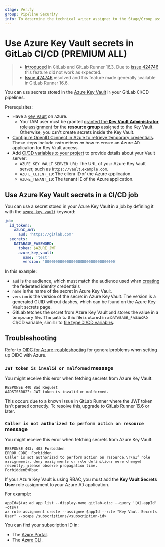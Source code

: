 ```yaml
---
stage: Verify
group: Pipeline Security
info: To determine the technical writer assigned to the Stage/Group associated with this page, see https://handbook.gitlab.com/handbook/product/ux/technical-writing/#assignments
---
```


# Use Azure Key Vault secrets in GitLab CI/CD **(PREMIUM ALL)**

> - [Introduced](https://gitlab.com/gitlab-org/gitlab/-/issues/271271) in GitLab and GitLab Runner 16.3. Due to [issue 424746](https://gitlab.com/gitlab-org/gitlab/-/issues/424746) this feature did not work as expected.
> - [Issue 424746](https://gitlab.com/gitlab-org/gitlab/-/issues/424746) resolved and this feature made generally available in GitLab Runner 16.6.

You can use secrets stored in the [Azure Key Vault](https://azure.microsoft.com/en-us/products/key-vault/)
in your GitLab CI/CD pipelines.

Prerequisites:

- Have a [Key Vault](https://learn.microsoft.com/en-us/azure/key-vault/general/quick-create-portal) on Azure.
  - Your IAM user must be granted [granted the **Key Vault Administrator** role assignment](https://learn.microsoft.com/en-us/azure/role-based-access-control/quickstart-assign-role-user-portal#grant-access)
    for the **resource group** assigned to the Key Vault. Otherwise, you can't create secrets inside the Key Vault.
- [Configure OpenID Connect in Azure to retrieve temporary credentials](../../ci/cloud_services/azure/index.md). These
  steps include instructions on how to create an Azure AD application for Key Vault access.
- Add [CI/CD variables to your project](../variables/index.md#for-a-project) to provide details about your Vault server:
  - `AZURE_KEY_VAULT_SERVER_URL`: The URL of your Azure Key Vault server, such as `https://vault.example.com`.
  - `AZURE_CLIENT_ID`: The client ID of the Azure application.
  - `AZURE_TENANT_ID`: The tenant ID of the Azure application.

## Use Azure Key Vault secrets in a CI/CD job

You can use a secret stored in your Azure Key Vault in a job by defining it with the
[`azure_key_vault`](../yaml/index.md#secretsazure_key_vault) keyword:

```yaml
job:
  id_tokens:
    AZURE_JWT:
      aud: 'https://gitlab.com'
  secrets:
    DATABASE_PASSWORD:
      token: $AZURE_JWT
      azure_key_vault:
        name: 'test'
        version: '00000000000000000000000000000000'
```

In this example:

- `aud` is the audience, which must match the audience used when [creating the federated identity credentials](../../ci/cloud_services/azure/index.md#create-azure-ad-federated-identity-credentials)
- `name` is the name of the secret in Azure Key Vault.
- `version` is the version of the secret in Azure Key Vault. The version is a generated
  GUID without dashes, which can be found on the Azure Key Vault secrets page.
- GitLab fetches the secret from Azure Key Vault and stores the value in a temporary file.
  The path to this file is stored in a `DATABASE_PASSWORD` CI/CD variable, similar to
  [file type CI/CD variables](../variables/index.md#use-file-type-cicd-variables).

## Troubleshooting

Refer to [OIDC for Azure troubleshooting](../../ci/cloud_services/azure/index.md#troubleshooting) for general
problems when setting up OIDC with Azure.

### `JWT token is invalid or malformed` message

You might receive this error when fetching secrets from Azure Key Vault:

```plaintext
RESPONSE 400 Bad Request
AADSTS50027: JWT token is invalid or malformed.
```

This occurs due to a [known issue](https://gitlab.com/gitlab-org/gitlab/-/issues/424746) in GitLab Runner where the JWT token isn't parsed correctly.
To resolve this, upgrade to GitLab Runner 16.6 or later.

### `Caller is not authorized to perform action on resource` message

You might receive this error when fetching secrets from Azure Key Vault:

```plaintext
RESPONSE 403: 403 Forbidden
ERROR CODE: Forbidden
Caller is not authorized to perform action on resource.\r\nIf role assignments, deny assignments or role definitions were changed recently, please observe propagation time.
ForbiddenByRbac
```

If your Azure Key Vault is using RBAC, you must add the **Key Vault Secrets User** role assignment to your Azure AD
application.

For example:

```shell
appId=$(az ad app list --display-name gitlab-oidc --query '[0].appId' -otsv)
az role assignment create --assignee $appId --role "Key Vault Secrets User" --scope /subscriptions/<subscription-id>
```

You can find your subscription ID in:

- The [Azure Portal](https://learn.microsoft.com/en-us/azure/azure-portal/get-subscription-tenant-id#find-your-azure-subscription).
- The [Azure CLI](https://learn.microsoft.com/en-us/cli/azure/manage-azure-subscriptions-azure-cli#get-the-active-subscription).
